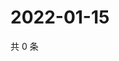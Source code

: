 # 2022-01-15

共 0 条

<!-- BEGIN WEIBO -->
<!-- 最后更新时间 Sat Jan 15 2022 03:11:48 GMT+0800 (China Standard Time) -->

<!-- END WEIBO -->
